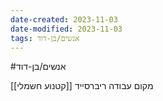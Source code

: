 ```yaml
---
date-created: 2023-11-03
date-modified: 2023-11-03
tags: אנשים/בן-דוד
---
```


#אנשים/בן-דוד

[[קטנוע חשמלי]]
מקום עבודה ריברסייד 
